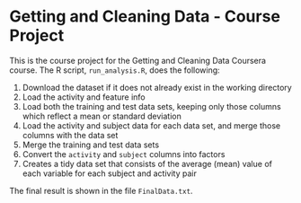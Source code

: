 # Getting and Cleaning Data - Course Project

This is the course project for the Getting and Cleaning Data Coursera course.
The R script, `run_analysis.R`, does the following:

1. Download the dataset if it does not already exist in the working directory
2. Load the activity and feature info
3. Load both the training and test data sets, keeping only those columns which
   reflect a mean or standard deviation
4. Load the activity and subject data for each data set, and merge those
   columns with the data set
5. Merge the training and test data sets
6. Convert the `activity` and `subject` columns into factors
7. Creates a tidy data set that consists of the average (mean) value of each
   variable for each subject and activity pair

The final result is shown in the file `FinalData.txt`.